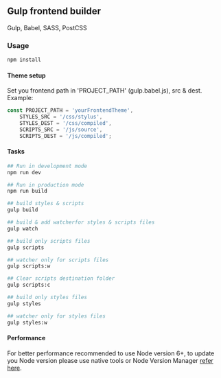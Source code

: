 ## Gulp frontend builder  
Gulp, Babel, SASS, PostCSS

### Usage
```bash
npm install
```

#### Theme setup
Set you frontend path in 'PROJECT_PATH' (gulp.babel.js), src & dest.
Example:
```javascript
const PROJECT_PATH = 'yourFrontendTheme',
    STYLES_SRC = '/css/stylus',
    STYLES_DEST = '/css/compiled',
    SCRIPTS_SRC = '/js/source',
    SCRIPTS_DEST = '/js/compiled';
```

#### Tasks
```bash
## Run in development mode
npm run dev

## Run in production mode
npm run build

## build styles & scripts
gulp build

## build & add watcherfor styles & scripts files
gulp watch

## build only scripts files
gulp scripts

## watcher only for scripts files
gulp scripts:w 

## Clear scripts destination folder
gulp scripts:c

## build only styles files
gulp styles

## watcher only for styles files
gulp styles:w
```

#### Performance
For better performance recommended to use Node version 6+, to update you Node version please use native tools or Node Version Manager [refer here](https://github.com/creationix/nvm/).
